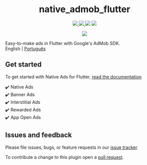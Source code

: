 <div>
  <h1 align="center">native_admob_flutter</h1>
  <p align="center" >
    <a title="Discord" href="https://discord.gg/674gpDQUVq">
      <img src="https://img.shields.io/discord/809528329337962516?label=discord&logo=discord" />
    </a>
    <a title="Pub" href="https://pub.dartlang.org/packages/native_admob_flutter" >
      <img src="https://img.shields.io/pub/v/native_admob_flutter.svg?style=popout&include_prereleases" />
    </a>
    <a title="Github License">
      <img src="https://img.shields.io/github/license/bdlukaa/native_admob_flutter" />
    </a>
    <a title="PRs are welcome">
      <img src="https://img.shields.io/badge/PRs-welcome-brightgreen.svg" />
    </a>
  <div>
  <p align="center">
    <a title="Buy me a coffee" href="https://www.buymeacoffee.com/bdlukaa">
      <img src="https://img.buymeacoffee.com/button-api/?text=Buy me a coffee&emoji=&slug=bdlukaa&button_colour=FF5F5F&font_colour=ffffff&font_family=Lato&outline_colour=000000&coffee_colour=FFDD00">
    </a>
  </p>

Easy-to-make ads in Flutter with Google's AdMob SDK.\
English | [Português](README-PT.md)

</div>

## Get started

To get started with Native Ads for Flutter, [read the documentation](https://github.com/bdlukaa/native_admob_flutter/wiki)

✔️ Native Ads\
✔️ Banner Ads\
✔️ Interstitial Ads\
✔️ Rewarded Ads\
✔️ App Open Ads

## Issues and feedback

Please file issues, bugs, or feature requests in our [issue tracker](https://github.com/bdlukaa/native_admob_flutter/issues/new).

To contribute a change to this plugin open a [pull request](https://github.com/bdlukaa/native_admob_flutter/pulls).
